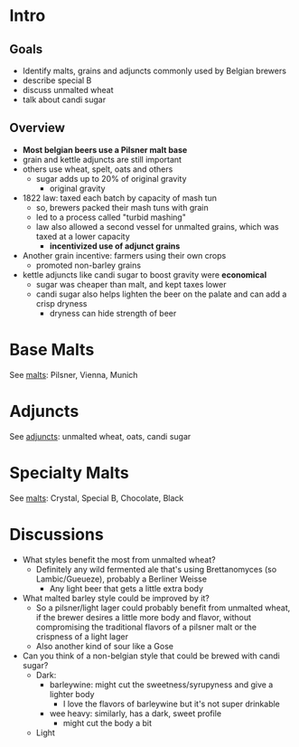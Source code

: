 # Intro
## Goals
* Identify malts, grains and adjuncts commonly used by Belgian brewers
* describe special B
* discuss unmalted wheat
* talk about candi sugar
## Overview
 * **Most belgian beers use a Pilsner malt base**
 * grain and kettle adjuncts are still important
 * others use wheat, spelt, oats and others
	 * sugar adds up to 20% of original gravity
		 * original gravity
 * 1822 law: taxed each batch by capacity of mash tun
	 * so, brewers packed their mash tuns with grain
	 * led to a process called "turbid mashing"
	 * law also allowed a second vessel for unmalted grains, which was taxed at a lower capacity
		 * **incentivized use of adjunct grains**
 * Another grain incentive: farmers using their own crops
	 * promoted non-barley grains
 * kettle adjuncts like candi sugar to boost gravity were **economical**
	 * sugar was cheaper than malt, and kept taxes lower
	 * candi sugar also helps lighten the beer on the palate and can add a crisp dryness
		 * dryness can hide strength of beer

# Base Malts

See [malts](obsidian://open?vault=cicerone&file=glossary%2FMalts): Pilsner, Vienna, Munich

# Adjuncts

See [adjuncts](obsidian://open?vault=cicerone&file=glossary%2Fadjuncts): unmalted wheat, oats, candi sugar

# Specialty Malts
See [malts](obsidian://open?vault=cicerone&file=glossary%2FMalts): Crystal, Special B, Chocolate, Black

# Discussions
* What styles benefit the most from unmalted wheat? 
	*  Definitely any wild fermented ale that's using Brettanomyces (so Lambic/Gueueze), probably a Berliner Weisse
		* Any light beer that gets a little extra body
* What malted barley style could be improved by it?
	* So a pilsner/light lager could probably benefit from unmalted wheat, if the brewer desires a little more body and flavor, without compromising the traditional flavors of a pilsner malt or the crispness of a light lager
	* Also another kind of sour like a Gose
* Can you think of a non-belgian style that could be brewed with candi sugar?
	* Dark: 
		* barleywine: might cut the sweetness/syrupyness and give a lighter body
			* I love the flavors of barleywine but it's not super drinkable
		* wee heavy: similarly, has a dark, sweet profile
			* might cut the body a bit
	* Light